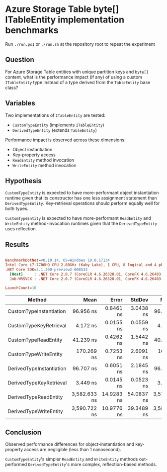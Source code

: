 # Azure Storage Table byte[] ITableEntity implementation benchmarks
Run `./run.ps1` or `./run.sh` at the repository root to repeat the experiment

## Question

For Azure Storage Table entities with unique partition keys and `byte[]` content, what is the performance impact (if any) of using a custom `ITableEntity` type instead of a type derived from the `TableEntity` base class?

## Variables

Two implementations of `ITableEntity` are tested:

- `CustomTypeEntity` (implements `ITableEntity`)
- `DerivedTypeEntity` (extends `TableEntity`)

Performance impact is observed across these dimensions:

- Object instantiation
- Key-property access
- `ReadEntity` method invocation
- `WriteEntity` method invocation

## Hypothesis

`CustomTypeEntity` is expected to have more-performant object instantiation runtime given that its constructor has one less assignment statement than `DerivedTypeEntity`. Key-retrieval operations should perform equally well for both types.

`CustomTypeEntity` is expected to have more-performant `ReadEntity` and `WriteEntity` method-invocation runtimes given that the `DerivedTypeEntity` uses reflection.

## Results

``` ini

BenchmarkDotNet=v0.10.14, OS=Windows 10.0.17134
Intel Core i7-7700HQ CPU 2.80GHz (Kaby Lake), 1 CPU, 8 logical and 4 physical cores
.NET Core SDK=2.1.300-preview2-008533
  [Host]     : .NET Core 2.0.7 (CoreCLR 4.6.26328.01, CoreFX 4.6.26403.03), 64bit RyuJIT
  Job-WRSVCX : .NET Core 2.0.7 (CoreCLR 4.6.26328.01, CoreFX 4.6.26403.03), 64bit RyuJIT

LaunchCount=10  

```
|                   Method |         Mean |      Error |     StdDev |       Median | Rank |
|------------------------- |-------------:|-----------:|-----------:|-------------:|-----:|
|  CustomTypeInstantiation |    96.956 ns |  0.8461 ns |  3.0438 ns |    96.429 ns |    4 |
|   CustomTypeKeyRetrieval |     4.172 ns |  0.0155 ns |  0.0559 ns |     4.161 ns |    2 |
|     CustomTypeReadEntity |    41.239 ns |  0.4262 ns |  1.5442 ns |    40.597 ns |    3 |
|    CustomTypeWriteEntity |   170.269 ns |  0.7253 ns |  2.6091 ns |   169.622 ns |    5 |
| DerivedTypeInstantiation |    96.707 ns |  0.6051 ns |  2.1845 ns |    96.202 ns |    4 |
|  DerivedTypeKeyRetrieval |     3.449 ns |  0.0145 ns |  0.0523 ns |     3.438 ns |    1 |
|    DerivedTypeReadEntity | 3,582.633 ns | 14.9283 ns | 54.0837 ns | 3,572.175 ns |    6 |
|   DerivedTypeWriteEntity | 3,590.722 ns | 10.9776 ns | 39.3489 ns | 3,587.621 ns |    6 |

## Conclusion

Observed performance differences for object-instantiation and key-property access are negligible (less than 1 nanosecond).

`CustomTypeEntity`'s simpler `ReadEntity` and `WriteEntity` methods out-performed `DerivedTypeEntity`'s more complex, reflection-based methods.

